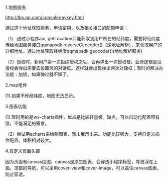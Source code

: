 1.地图服务

http://lbs.qq.com/console/mykey.html

通过这个地址获取服务，申请密钥，以及相关接口的配额申请；

（1）.通过小程序api, getLocation只能获取到用户所在的经纬度，需要将经纬度传给地图服务接口qqmapsdk.reverseGeocoder()（逆地址解析），来获取用户的详细地址。通过地址获取经纬度qqmapsdk.geocoder()(地址解析服务)

（2）授权时，新用户第一次拒绝授权之后，会再弹出一次授权框。业务逻辑是没授权会弹出需要去设置页的对话框。这样就会出现弹出两次对话框；暂时的解决办法是：加锁，如果弹过就不弹了。

2.map组件

(1).如果不传经纬度，地图无法显示。

3.图表功能

(1).暂时用的是wx-charts插件，优点是比较轻量级。缺点，可以自动化配置项有限，不能满足的需求。

（2）尝试用echarts来绘制图表，暂未展示出来。功能比较强大，支持自定义插件配置。体积相对较大。

4.自定义页面头部

因为页面有canvas绘图，canvas是原生图表，会穿透小程序标签，导致浮在上面。顶部的导航，可以采用cover-view和cover-image，可以盖住canvas图表，防止穿透。



